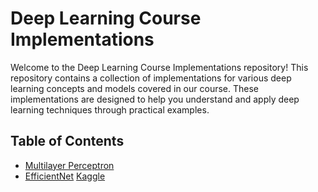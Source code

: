 # Deep Learning Course Implementations

Welcome to the Deep Learning Course Implementations repository! This repository contains a collection of implementations for various deep learning concepts and models covered in our course. These implementations are designed to help you understand and apply deep learning techniques through practical examples.

## Table of Contents
- [Multilayer Perceptron](https://github.com/arzzhub/DL2024/blob/main/mlp.ipynb)
- [EfficientNet](https://github.com/arzzhub/DL2024/blob/main/mlp.ipynb) [Kaggle](https://www.kaggle.com/datasets/paultimothymooney/chest-xray-pneumonia)
